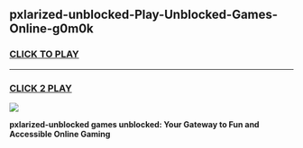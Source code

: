 
## pxlarized-unblocked-Play-Unblocked-Games-Online-g0m0k
<h3>
<a href="https://premium76.site?title=pxlarized-unblocked&ref=25A">CLICK TO PLAY</a></h3>
<hr>

<h3>
<a href="https://premium76.site?title=pxlarized-unblocked&ref=25A">CLICK 2 PLAY</a>
  
</h3>

<a href="https://premium76.site?title=pxlarized-unblocked&ref=25A"><img src="https://clearcache.store/games.png"></a>


**pxlarized-unblocked games unblocked: Your Gateway to Fun and Accessible Online Gaming**

